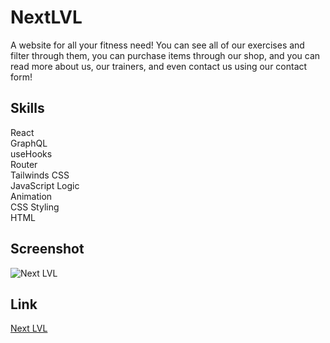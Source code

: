 # NextLVL
A website for all your fitness need! You can see all of our exercises and filter through them, you can purchase items through our shop, and you can read more about us, our trainers, and even contact us using our contact form!

## Skills

React\
GraphQL\
useHooks\
Router\
Tailwinds CSS\
JavaScript Logic\
Animation\
CSS Styling\
HTML

## Screenshot

![Next LVL](screenshot.png "Next LVL")

## Link

[Next LVL]()
